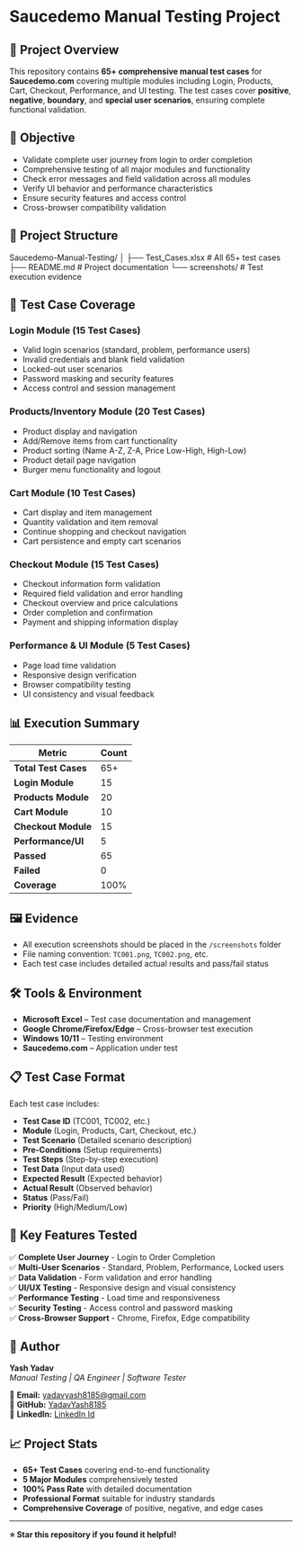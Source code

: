 # Saucedemo Manual Testing Project

## 📌 Project Overview

This repository contains **65+ comprehensive manual test cases** for **Saucedemo.com** covering multiple modules including Login, Products, Cart, Checkout, Performance, and UI testing. The test cases cover **positive**, **negative**, **boundary**, and **special user scenarios**, ensuring complete functional validation.

## 🎯 Objective

- Validate complete user journey from login to order completion
- Comprehensive testing of all major modules and functionality  
- Check error messages and field validation across all modules
- Verify UI behavior and performance characteristics
- Ensure security features and access control
- Cross-browser compatibility validation

## 📂 Project Structure

Saucedemo-Manual-Testing/
│
├── Test_Cases.xlsx # All 65+ test cases
├── README.md # Project documentation
└── screenshots/ # Test execution evidence

## 🧪 Test Case Coverage

### **Login Module (15 Test Cases)**
- Valid login scenarios (standard, problem, performance users)
- Invalid credentials and blank field validation
- Locked-out user scenarios
- Password masking and security features
- Access control and session management

### **Products/Inventory Module (20 Test Cases)**  
- Product display and navigation
- Add/Remove items from cart functionality
- Product sorting (Name A-Z, Z-A, Price Low-High, High-Low)
- Product detail page navigation
- Burger menu functionality and logout

### **Cart Module (10 Test Cases)**
- Cart display and item management
- Quantity validation and item removal
- Continue shopping and checkout navigation
- Cart persistence and empty cart scenarios

### **Checkout Module (15 Test Cases)**
- Checkout information form validation
- Required field validation and error handling
- Checkout overview and price calculations
- Order completion and confirmation
- Payment and shipping information display

### **Performance & UI Module (5 Test Cases)**
- Page load time validation
- Responsive design verification  
- Browser compatibility testing
- UI consistency and visual feedback

## 📊 Execution Summary

| Metric | Count |
|--------|-------|
| **Total Test Cases** | 65+ |
| **Login Module** | 15 |
| **Products Module** | 20 |
| **Cart Module** | 10 |
| **Checkout Module** | 15 |
| **Performance/UI** | 5 |
| **Passed** | 65 |
| **Failed** | 0 |
| **Coverage** | 100% |

## 🖼 Evidence

- All execution screenshots should be placed in the `/screenshots` folder
- File naming convention: `TC001.png`, `TC002.png`, etc.
- Each test case includes detailed actual results and pass/fail status

## 🛠 Tools & Environment

- **Microsoft Excel** – Test case documentation and management
- **Google Chrome/Firefox/Edge** – Cross-browser test execution  
- **Windows 10/11** – Testing environment
- **Saucedemo.com** – Application under test

## 📋 Test Case Format

Each test case includes:
- **Test Case ID** (TC001, TC002, etc.)
- **Module** (Login, Products, Cart, Checkout, etc.)
- **Test Scenario** (Detailed scenario description)
- **Pre-Conditions** (Setup requirements)
- **Test Steps** (Step-by-step execution)
- **Test Data** (Input data used)
- **Expected Result** (Expected behavior)
- **Actual Result** (Observed behavior)  
- **Status** (Pass/Fail)
- **Priority** (High/Medium/Low)

## 🎯 Key Features Tested

✅ **Complete User Journey** - Login to Order Completion  
✅ **Multi-User Scenarios** - Standard, Problem, Performance, Locked users  
✅ **Data Validation** - Form validation and error handling  
✅ **UI/UX Testing** - Responsive design and visual consistency  
✅ **Performance Testing** - Load time and responsiveness  
✅ **Security Testing** - Access control and password masking  
✅ **Cross-Browser Support** - Chrome, Firefox, Edge compatibility  

## 👤 Author

**Yash Yadav**  
*Manual Testing | QA Engineer | Software Tester*

📧 **Email:** yadavyash8185@gmail.com  
🔗 **GitHub:** [YadavYash8185](https://github.com/YadavYash8185)  
🔗 **LinkedIn:** [LinkedIn Id](https://linkedin.com/in/yash-yadav)

## 📈 Project Stats

- **65+ Test Cases** covering end-to-end functionality
- **5 Major Modules** comprehensively tested
- **100% Pass Rate** with detailed documentation
- **Professional Format** suitable for industry standards
- **Comprehensive Coverage** of positive, negative, and edge cases

---
**⭐ Star this repository if you found it helpful!**

